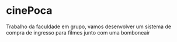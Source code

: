# cinePoca
Trabalho da faculdade em grupo, vamos desenvolver um sistema de compra de ingresso para filmes junto com uma bomboneair
